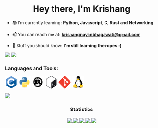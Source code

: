 <h1 align="center">Hey there, I'm Krishang</h1>


- 📚 I’m currently learning: **Python, Javascript, C, Rust and Networking**

- 📫 You can reach me at: **krishangnayanbhagawati@gmail.com**
- 🐢 Stuff you should know: **I'm still learning the ropes :)**

<div> <a href="https://github.com/soothsayerwally" target="_blank"><img src="https://img.shields.io/badge/GitHub-100000?style=for-the-badge&logo=github&logoColor=white" target="_blank"></a>
<a href = "mailto:krishangnayanbhagawati@gmail.com"><img src="https://img.shields.io/badge/-Gmail-%23333?style=for-the-badge&logo=gmail&logoColor=white" target="_blank"></a>
</div><h3 align="left">Languages and Tools:</h3>
<p align="left">
<img src="https://raw.githubusercontent.com/teamedwardforever/Readme-Generator/71f25dd8b98329b168142a6b782a107b75eab178/svg/Skills/Languages/c-original.svg" alt="C" width="40" height="40"/>
<img src="https://raw.githubusercontent.com/teamedwardforever/Readme-Generator/71f25dd8b98329b168142a6b782a107b75eab178/svg/Skills/Languages/python-original.svg" alt="Python" width="40" height="40"/>
<img src="https://raw.githubusercontent.com/teamedwardforever/Readme-Generator/71f25dd8b98329b168142a6b782a107b75eab178/svg/Skills/Languages/rust-plain.svg" alt="Rust" width="40" height="40"/>
<img src="https://raw.githubusercontent.com/teamedwardforever/Readme-Generator/71f25dd8b98329b168142a6b782a107b75eab178/svg/Skills/Devops/gnu_bash-icon.svg" alt="Gnu Bash" width="40" height="40"/>
<img src="https://raw.githubusercontent.com/teamedwardforever/Readme-Generator/71f25dd8b98329b168142a6b782a107b75eab178/svg/Skills/Other/git-scm-icon.svg" alt="Git" width="40" height="40"/>
<img src="https://raw.githubusercontent.com/teamedwardforever/Readme-Generator/71f25dd8b98329b168142a6b782a107b75eab178/svg/Skills/Other/linux-original.svg" alt="Linux" width="40" height="40"/>
</p>

<img src="https://user-images.githubusercontent.com/73097560/115834477-dbab4500-a447-11eb-908a-139a6edaec5c.gif"><h3 align="center">Statistics</h3>
<div align="center">
<a href="https://github.com/soothsayerwally">
<img align="center" src="http://github-profile-summary-cards.vercel.app/api/cards/stats?username=soothsayerwally&theme=2077" height="180em" />
<img align="center" src="http://github-profile-summary-cards.vercel.app/api/cards/most-commit-language?username=soothsayerwally&theme=2077" height="180em" />
<img align="center" src="http://github-profile-summary-cards.vercel.app/api/cards/repos-per-language?username=soothsayerwally&theme=2077" height="180em" />
<img align="center" src="http://github-profile-summary-cards.vercel.app/api/cards/productive-time?username=soothsayerwally&theme=2077" height="180em" />
<img align="center" src="http://github-profile-summary-cards.vercel.app/api/cards/profile-details?username=soothsayerwally&theme=2077" height="180em" />
</div>

